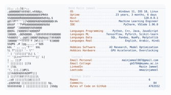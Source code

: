 <picture>
  <source srcset="https://raw.githubusercontent.com/mmazinjameel/mmazinjameel/main/dark_mode.svg?v=1739290327" media="(prefers-color-scheme: dark)">
  <img src="https://raw.githubusercontent.com/mmazinjameel/mmazinjameel/main/light_mode.svg?v=1739290327">
</picture>
